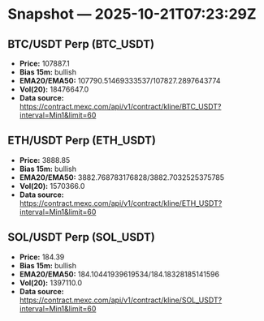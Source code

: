 # Snapshot — 2025-10-21T07:23:29Z

## BTC/USDT Perp (BTC_USDT)
- **Price:** 107887.1
- **Bias 15m:** bullish
- **EMA20/EMA50:** 107790.51469333537/107827.2897643774
- **Vol(20):** 18476647.0
- **Data source:** https://contract.mexc.com/api/v1/contract/kline/BTC_USDT?interval=Min1&limit=60

## ETH/USDT Perp (ETH_USDT)
- **Price:** 3888.85
- **Bias 15m:** bullish
- **EMA20/EMA50:** 3882.768783176828/3882.7032525375785
- **Vol(20):** 1570366.0
- **Data source:** https://contract.mexc.com/api/v1/contract/kline/ETH_USDT?interval=Min1&limit=60

## SOL/USDT Perp (SOL_USDT)
- **Price:** 184.39
- **Bias 15m:** bullish
- **EMA20/EMA50:** 184.10441939619534/184.18328185141596
- **Vol(20):** 1397110.0
- **Data source:** https://contract.mexc.com/api/v1/contract/kline/SOL_USDT?interval=Min1&limit=60
